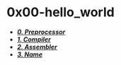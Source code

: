 # 0x00-hello_world

- ***[0. Preprocessor](./0-preprocessor)***
- ***[1. Compiler](./1-compiler)***
- ***[2. Assembler](./2-assembler)***
- ***[3. Name](./3-name)***

